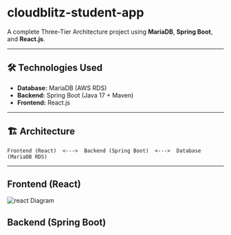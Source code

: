 # cloudblitz-student-app

A complete Three-Tier Architecture project using **MariaDB**, **Spring Boot**, and **React.js**.

---

## 🛠️ Technologies Used
- **Database:** MariaDB (AWS RDS)
- **Backend:** Spring Boot (Java 17 + Maven)
- **Frontend:** React.js

---

## 🏗️ Architecture
```
Frontend (React)  <--->  Backend (Spring Boot)  <--->  Database (MariaDB RDS)
```

---

## Frontend (React)

![react Diagram](/img/Screenshot%202025-04-28%20at%2012.34.44 PM.png)

## Backend (Spring Boot)